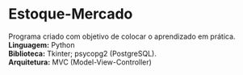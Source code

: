 # Estoque-Mercado

Programa criado com objetivo de colocar o aprendizado em prática. \
**Linguagem:** Python\
**Biblioteca:** Tkinter; psycopg2 (PostgreSQL).\
**Arquitetura:** MVC (Model-View-Controller)
